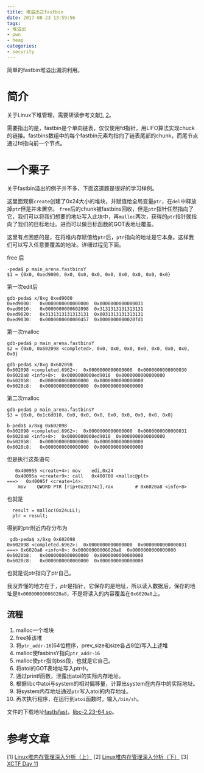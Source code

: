 ```yaml
---
title: 堆溢出之fastbin
date: 2017-08-23 13:59:56
tags:
- 堆溢出
- pwn
- heap
categories:
- security
---
```


简单的fastbin堆溢出漏洞利用。

<!-- more -->

# 简介

关于Linux下堆管理，需要研读参考文献[1](http://www.freebuf.com/articles/system/104144.html), [2](http://www.freebuf.com/articles/security-management/105285.html)。

需要指出的是，fastbin是个单向链表，仅仅使用fd指针，用LIFO算法实现chuck的链接。fastbins数组中的每个fastbin元素均指向了链表尾部的chunk，而尾节点通过fd指向前一个节点。

# 一个栗子

关于fastbin溢出的例子并不多，下面这道题是很好的学习样例。

这里面观察`create`创建了0x24大小的堆块，并赋值给全局变量`ptr`，在`del`中释放掉`ptr`但是并未置空。
`free`后的chunk被fastbins回收，但是`ptr`指针任然指向了它，我们可以将我们想要的地址写入此块中，再`malloc`两次，获得的`ptr`指针就指向了我们的目标地址。进而可以做目标函数的GOT表地址覆盖。

这里有点困惑的是，在将堆内存赋值给`ptr`后，`ptr`指向的地址是它本身。这样我们可以写入任意要覆盖的地址。详细过程见下面。

free 后
```
-peda$ p main_arena.fastbinsY 
$1 = {0x0, 0xed9000, 0x0, 0x0, 0x0, 0x0, 0x0, 0x0, 0x0, 0x0}
```

第一次edit后
```
gdb-peda$ x/8xg 0xed9000
0xed9000:	0x0000000000000000	0x0000000000000031
0xed9010:	0x0000000000602098	0x3131313131313131
0xed9020:	0x3131313131313131	0x0031313131313131
0xed9030:	0x0000000000000457	0x0000000000020fd1
```
第一次malloc
```
gdb-peda$ p main_arena.fastbinsY 
$2 = {0x0, 0x602098 <completed>, 0x0, 0x0, 0x0, 0x0, 0x0, 0x0, 0x0, 0x0}

gdb-peda$ x/8xg 0x602098
0x602098 <completed.6962>:	0x0000000000000000	0x0000000000000030
0x6020a8 <info+8>:	0x0000000000ed9010	0x0000000000000000
0x6020b8:	0x0000000000000000	0x0000000000000000
0x6020c8:	0x0000000000000000	0x0000000000000000
```

第二次malloc
```
gdb-peda$ p main_arena.fastbinsY 
$3 = {0x0, 0x1c6d010, 0x0, 0x0, 0x0, 0x0, 0x0, 0x0, 0x0, 0x0}

b-peda$ x/8xg 0x602098
0x602098 <completed.6962>:	0x0000000000000000	0x0000000000000031
0x6020a8 <info+8>:	0x0000000000ed9010	0x0000000000000000
0x6020b8:	0x0000000000000000	0x0000000000000000
0x6020c8:	0x0000000000000000	0x0000000000000000
```
但是执行这条语句
```
   0x400955 <create+4>:	mov    edi,0x24
   0x40095a <create+9>:	call   0x400700 <malloc@plt>
===>   0x40095f <create+14>:	
    mov    QWORD PTR [rip+0x201742],rax        # 0x6020a8 <info+8>
```
也就是
```
  result = malloc(0x24uLL);
  ptr = result;
```
 得到的ptr附近内存分布为
```
 gdb-peda$ x/8xg 0x602098
0x602098 <completed.6962>:	0x0000000000000000	0x0000000000000031
===> 0x6020a8 <info+8>:	0x00000000006020a8	0x0000000000000000
0x6020b8:	0x0000000000000000	0x0000000000000000
0x6020c8:	0x0000000000000000	0x0000000000000000
```
也就是说ptr指向了ptr自己。


我没弄懂的地方在于，*ptr*是指针，它保存的是地址，所以读入数据后，保存的地址是`0x00000000006020a8`，不是将读入的内容覆盖在`0x6020a8`上。

## 流程

1. malloc一个堆块
2. free掉该堆
3. 将`ptr_addr-16`(64位程序，prev_size和size各占8位)写入上述堆
4. malloc使fasbinsY指向`ptr_addr-16`
5. malloc使`ptr`指向bss段，也就是它自己。
6. 将atoi的GOT表地址写入ptr中。
7. 通过printf函数，泄露出atoi的实际内存地址。
8. 根据libc中atoi与system的相对偏移量，计算出system在内存中的实际地址。
9. 将system内存地址通过`ptr`写入atoi的内存地址。
10. 再次执行程序，在运行到`atoi`函数时，输入`/bin/sh`。

文件的下载地址[fastIsfast](../堆溢出之fastbin/fastIsfast)，[libc-2.23-64.so](../堆溢出之fastbin/libc-2.23-64.so)。


# 参考文章
[1] [Linux堆内存管理深入分析（上）](http://www.freebuf.com/articles/system/104144.html)
[2] [Linux堆内存管理深入分析（下）](http://www.freebuf.com/articles/security-management/105285.html)
[3] [XCTF Day 11](https://www.xctf.org.cn/library/details/66bf2f67bdaeb06136a3624e632a548441fb4b38/)
